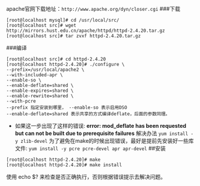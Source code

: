 apache官网下载地址：`http://www.apache.org/dyn/closer.cgi`
###下载
```
[root@localhost mysql]# cd /usr/local/src/
[root@localhost src]# wget  http://mirrors.hust.edu.cn/apache/httpd/httpd-2.4.20.tar.gz 
[root@localhost src]# tar zvxf httpd-2.4.20.tar.gz
```
###编译
```
[root@localhost src]# cd httpd-2.4.20
[root@localhost httpd-2.4.20]# ./configure \
--prefix=/usr/local/apache2 \
--with-included-apr \
--enable-so \
--enable-deflate=shared \
--enable-expires=shared \
--enable-rewrite=shared \
--with-pcre
--prefix 指定安装到哪里， --enable-so 表示启用DSO 
--enable-deflate=shared 表示共享的方式编译deflate，后面的参数同理。
```
* 如果这一步出现了这样的错误:
**error: mod_deflate has been requested but can not be built due to prerequisite failures**
解决办法
`yum install -y zlib-devel`
为了避免在make的时候出现错误，最好是提前先安装好一些库文件:
`yum install -y pcre pcre-devel apr apr-devel`
##安装
```
[root@localhost httpd-2.4.20]# make
[root@localhost httpd-2.4.20]# make install
```
使用 echo $? 来检查是否正确执行，否则根据错误提示去解决问题。
